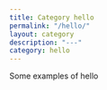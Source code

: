 ```yaml
---
title: Category hello
permalink: "/hello/"
layout: category
description: "---"
category: hello
---
```


Some examples of hello
